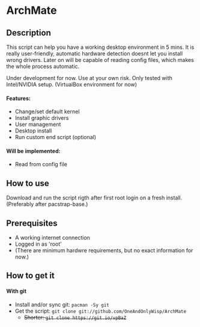 # ArchMate
## Description
This script can help you have a working desktop environment in 5 mins. It is really user-friendly, automatic hardware detection doesnt let you install wrong drivers. Later on will be capable of reading config files, which makes the whole process automatic.

Under development for now. Use at your own risk.
Only tested with Intel/NVIDIA setup. (VirtualBox environment for now)

#### Features:
- Change/set default kernel
- Install graphic drivers
- User management
- Desktop install
- Run custom end script (optional)

#### Will be implemented:
- Read from config file

## How to use
Download and run the script rigth after first root login on a fresh install. (Preferably after pacstrap-base.)

## Prerequisites

- A working internet connection
- Logged in as 'root'
- (There are minimum hardwre requirements, but no exact information for now.)

## How to get it
#### With git
- Install and/or sync git: `pacman -Sy git`
- Get the script: `git clone git://github.com/OneAndOnlyWisp/ArchMate`
  - ~~Shorter: `git clone https://git.io/vpBaZ`~~
